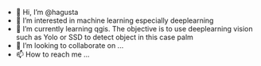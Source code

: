 - 👋 Hi, I’m @hagusta
- 👀 I’m interested in machine learning especially deeplearning
- 🌱 I’m currently learning qgis. The objective is to use deeplearning vision such as Yolo or SSD to detect object in this case palm   
- 💞️ I’m looking to collaborate on ...
- 📫 How to reach me ...

<!---
hagusta/hagusta is a ✨ special ✨ repository because its `README.md` (this file) appears on your GitHub profile.
You can click the Preview link to take a look at your changes.
--->
